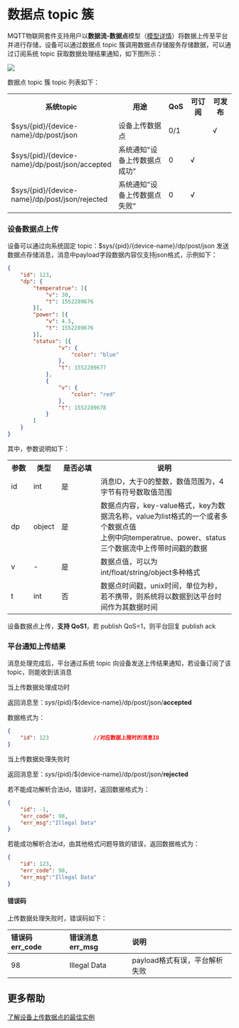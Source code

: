 # 数据点 topic 簇

MQTT物联网套件支持用户以**数据流-数据点**模型（[模型详情](/book/get-start/datastream&point.md)）将数据上传至平台并进行存储，设备可以通过数据点 topic 簇调用数据点存储服务存储数据，可以通过订阅系统 topic 获取数据处理结果通知，如下图所示：

![](/images/MQTTS/数据点topic簇.png)

数据点 topic 簇 topic 列表如下：

<table>
<tr><th width="45%">系统topic</th><th>用途</th><th width="8%">QoS</th><th width="10%">可订阅</th><th width="10%">可发布</th></tr>
<tr><td>$sys/{pid}/{device-name}/dp/post/json</td><td>设备上传数据点</td><td>0/1</td><td> </td><td>√</td></tr>
<tr><td>$sys/{pid}/{device-name}/dp/post/json/accepted</td><td>系统通知"设备上传数据点成功"</td><td>0</td><td>√</td><td></td></tr>
<tr><td>$sys/{pid}/{device-name}/dp/post/json/rejected</td><td>系统通知"设备上传数据点失败"</td><td>0</td><td>√</td><td></td></tr>
</table>


### 设备数据点上传

设备可以通过向系统固定 topic：$sys/{pid}/{device-name}/dp/post/json 发送数据点存储消息，消息中payload字段数据内容仅支持json格式，示例如下：

```json
{
    "id": 123,        
    "dp": {             
        "temperatrue": [{     
            "v": 30,       
            "t": 1552289676
        }],
        "power": [{     
            "v": 4.5,        
            "t": 1552289676 
        }],
        "status": [{
                "v": {
                    "color": "blue"
                },
                "t": 1552289677
            },
            {
                "v": {
                    "color": "red"
                },
                "t": 1552289678
            }
        ]
    }
}
```
其中，参数说明如下：
<table>
<tr><th width="10%">参数</th><th width="10%">类型</th><th>是否必填</th><th width="60%">说明</th></tr>
<tr><td>id</td><td>int</td><td>是</td><td>消息ID，大于0的整数，数值范围为，4字节有符号数取值范围</td></tr>
<tr><td>dp</td><td>object</td><td>是</td><td>数据点内容，key-value格式，key为数据流名称，value为list格式的一个或者多个数据点值<br>上例中向temperatrue、power、status三个数据流中上传带时间戳的数据</td></tr>
<tr><td>v</td><td>-</td><td>是</td><td>数据点值，可以为int/float/string/object多种格式</td></tr>
<tr><td>t</td><td>int</td><td>否</td><td>数据点时间戳，unix时间，单位为秒，若不携带，则系统将以数据到达平台时间作为其数据时间</td></tr>
</table>


设备数据点上传，**支持 QoS1**，若 publish QoS=1，则平台回复 publish ack

### 平台通知上传结果

消息处理完成后，平台通过系统 topic 向设备发送上传结果通知，若设备订阅了该 topic，则能收到该消息

当上传数据处理成功时

返回消息至：$sys/${pid}/${device-name}/dp/post/json/**accepted** 

数据格式为：
```json
{
    "id": 123              //对应数据上报时的消息ID
}
```

当上传数据处理失败时

返回消息至：$sys/${pid}/${device-name}/dp/post/json/**rejected** 

若不能成功解析合法id，错误时，返回数据格式为：
```json
{
    "id": -1,             
    "err_code": 98,
    "err_msg":"Illegal Data"
}
```

若能成功解析合法id，由其他格式问题导致的错误，返回数据格式为：
```json
{
    "id": 123,            
    "err_code": 98,
    "err_msg":"Illegal Data"
}
```
#### 错误码

上传数据处理失败时，错误码如下：

|错误码 err_code |错误消息 err_msg |说明|
|:-|:-|:-|
|98 |Illegal Data |payload格式有误，平台解析失败|

## 更多帮助

[了解设备上传数据点的最佳实例](/book/example/datapoints.md)